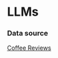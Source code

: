 # LLMs


### Data source
[Coffee Reviews](https://www.kaggle.com/datasets/schmoyote/coffee-reviews-dataset/data)
